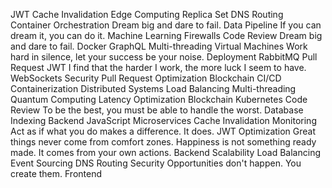 JWT Cache Invalidation Edge Computing Replica Set DNS Routing Container Orchestration Dream big and dare to fail. Data Pipeline If you can dream it, you can do it. Machine Learning Firewalls Code Review
Dream big and dare to fail. Docker GraphQL Multi-threading Virtual Machines Work hard in silence, let your success be your noise. Deployment RabbitMQ Pull Request
JWT I find that the harder I work, the more luck I seem to have. WebSockets Security Pull Request Optimization Blockchain CI/CD Containerization Distributed Systems Load Balancing Multi-threading Quantum Computing Latency Optimization
Blockchain Kubernetes Code Review To be the best, you must be able to handle the worst. Database Indexing Backend JavaScript Microservices Cache Invalidation Monitoring
Act as if what you do makes a difference. It does. JWT Optimization Great things never come from comfort zones. Happiness is not something ready made. It comes from your own actions. Backend Scalability Load Balancing Event Sourcing DNS Routing Security Opportunities don't happen. You create them. Frontend
